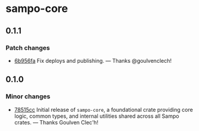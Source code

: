 # sampo-core

## 0.1.1

### Patch changes

- [6b956fa](https://github.com/bruits/sampo/commit/6b956fa73c2fd62eb09a98b6b0e724325d20258d) Fix deploys and publishing. — Thanks @goulvenclech!


## 0.1.0

### Minor changes

- [78515cc](https://github.com/bruits/sampo/commit/78515ccfbf53dcd952dc7f7e7716c0f0a5fc82b6) Initial release of `sampo-core`, a foundational crate providing core logic, common types, and internal utilities shared across all Sampo crates. — Thanks Goulven Clec'h!

